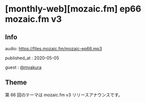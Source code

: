 # [monthly-web][mozaic.fm] ep66 mozaic.fm v3


## Info

audio: https://files.mozaic.fm/mozaic-ep66.mp3

published_at
: 2020-05-05

guest
: [@myakura](https://twitter.com/myakura)


## Theme

第 66 回のテーマは mozaic.fm v3 リリースアナウンスです。
